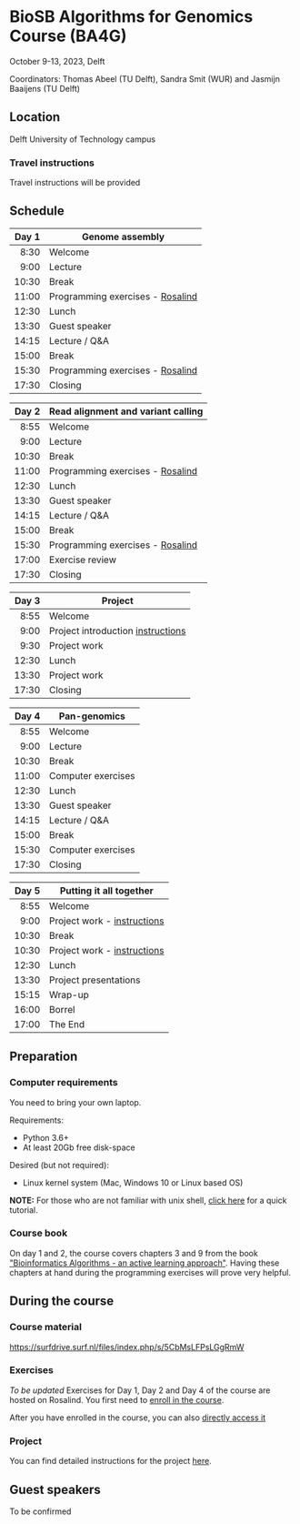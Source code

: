 # BioSB Algorithms for Genomics Course (BA4G)

October 9-13, 2023, Delft

Coordinators: Thomas Abeel (TU Delft), Sandra Smit (WUR) and Jasmijn Baaijens (TU Delft) 

## Location
Delft University of Technology campus


### Travel instructions
Travel instructions will be provided  



## Schedule

|Day 1| Genome assembly      |
|------:|-----------------------------|
|  8:30 | Welcome                     |
|  9:00 | Lecture                     |
| 10:30 | Break                       |
| 11:00 | Programming exercises - [Rosalind][ex]|
| 12:30 | Lunch                       |
| 13:30 | Guest speaker               |
| 14:15 | Lecture / Q&A               |
| 15:00 | Break                       |
| 15:30 | Programming exercises - [Rosalind][ex]|
| 17:30 | Closing                     |

|Day 2  | Read alignment and variant calling     |
|------:|----------------------------------------|
|  8:55 | Welcome                                |
|  9:00 | Lecture                                |
| 10:30 | Break                                  |
| 11:00 | Programming exercises - [Rosalind][ex] |
| 12:30 | Lunch                                  |
| 13:30 | Guest speaker                          |
| 14:15 | Lecture / Q&A                          |
| 15:00 | Break                                  |
| 15:30 | Programming exercises - [Rosalind][ex] |
| 17:00 | Exercise review                        |
| 17:30 | Closing                                |

|Day 3  |Project              |
|------:|-----------------------------|
|  8:55 | Welcome                     |
|  9:00 | Project introduction [instructions][proj]|
|  9:30 | Project work                |
| 12:30 | Lunch                       |
| 13:30 | Project work                |
| 17:30 | Closing                     |

|Day 4  | Pan-genomics         |
|------:|-----------------------------|
|  8:55 | Welcome                     |
|  9:00 | Lecture                     |
| 10:30 | Break                       |
| 11:00 | Computer exercises          |
| 12:30 | Lunch                       |
| 13:30 | Guest speaker               |
| 14:15 | Lecture / Q&A               |
| 15:00 | Break                       |
| 15:30 | Computer exercises          |
| 17:30 | Closing                     |

|Day 5  | Putting it all together             |
|------:|-------------------------------------|
|  8:55 | Welcome                             |
|  9:00 | Project work - [instructions][proj] |
| 10:30 | Break                               |
| 10:30 | Project work - [instructions][proj] |
| 12:30 | Lunch                               |
| 13:30 | Project presentations               |
| 15:15 | Wrap-up                             |
| 16:00 | Borrel                              |
| 17:00 | The End                             |

## Preparation
### Computer requirements
You need to bring your own laptop. 

Requirements: 
* Python 3.6+
* At least 20Gb free disk-space

Desired (but not required): 
* Linux kernel system (Mac, Windows 10 or Linux based OS)

__NOTE:__ For those who are not familiar with unix shell, [click here][unix] for a quick tutorial.

### Course book
On day 1 and 2, the course covers chapters 3 and 9 from the book ["Bioinformatics Algorithms - an active learning approach"](http://bioinformaticsalgorithms.com/). Having these chapters at hand during the programming exercises will prove very helpful.


## During the course

### Course material
https://surfdrive.surf.nl/files/index.php/s/5CbMsLFPsLGgRmW

### Exercises 
*To be updated*
Exercises for Day 1, Day 2 and Day 4 of the course are hosted on Rosalind. You first need to [enroll in the course](https://rosalind.info/classes/enroll/b694ec3604/).

After you have enrolled in the course, you can also [directly access it][ex] 

### Project
You can find detailed instructions for the project [here][proj].

[unix]: https://ba4g.github.io/unix-intro.html
[ex]: http://rosalind.info/classes/614/
[proj]: https://ba4g.github.io/project-instructions.html

## Guest speakers
To be confirmed

